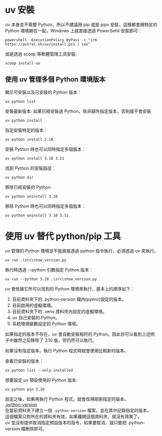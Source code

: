 # uv 安裝
uv 本身並不需要 Python，所以不建議用 pip 或是 pipx 安裝，這樣都會跟特定的 Python 環境綁在一起，Windows 上就直接透過 PowerSehll 安裝即可：
```shell
powershell -ExecutionPolicy ByPass -c "irm https://astral.sh/uv/install.ps1 | iex"
```
或是透過 scoop 等軟體管理工具安裝:
```shell
scoop install uv
```

## 使用 uv 管理多個 Python 環境版本
顯示可安裝以及已安裝的 Python 版本：
```shell
uv python list
```
安裝最新版本:
如果已經安裝過 Python，除非額外指定版本，否則就不會安裝
```shell
uv python install
```
指定安裝特定的版本：
```shell
uv python install 3.10
```
安裝 Python 時也可以同時指定多個版本：
```shell
uv python install 3.10 3.11
```
找到 Python 的安裝路徑：
```shell
uv python dir
```
移除已經安裝的 Python:
```shell
uv python uninstall 3.10
```
移除 Python 時也可以同時指定多個版本：
```shell
uv python uninstall 3.10 3.11
```

# 使用 uv 替代 python/pip 工具
uv 管理的 Python 環境並不能直接透過 python 指令執行，必須透過 uv 來執行。
```shell
uv run .\src\show_version.py
```
執行時透過 --python 引數指定 Python 版本：
```shell
uv run --python 3.10 .\src\show_version.py
```
uv 會依據它所可以找到的 Python 環境來執行，基本上的順序如下：

1. 目前資料夾下的 .python-version 檔內(pyenv)設定的版本。
2. 目前啟用的虛擬環境。
3. 目前資料夾下的 .venv 資料夾內設定的虛擬環境。
4. uv 自己安裝的 Python。
5. 系統環境變數設定的 Python 環境。

如果指定的版本不存在，uv 會自動安裝相符的 Python，因此你可以看到上述例子中雖然之前移除了 3.10 版，但仍然可以執行。

如果沒有指定版本，執行 Python 程式時就會使用比較新的版本。

查看已安裝的版本：
```shell
uv python list --only-installed
```

想要設定 uv 預設使用的 Python 版本:
```shell
uv python pin 3.10
```
設定之後，如果再執行 Python 程式，就會改用剛剛指定的版本。  
[.python-version](../../.python-version)  
在當前資料夾下建立一個 `.python-version` 檔案，並在其中記錄指定的版本。  
這個檔案只對所在的資料夾有效，如果離開這個資料夾，就沒有效果了。  
uv 並沒有提供取消指定預設版本的指令，如果要取消，就只要把 .python-version 檔刪除即可。  



